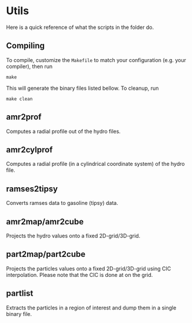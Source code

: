 # Utils

Here is a quick reference of what the scripts in the folder do.

## Compiling

To compile, customize the `Makefile` to match your configuration (e.g. your compiler), then run

	make

This will generate the binary files listed bellow. To cleanup, run

	make clean


## amr2prof

Computes a radial profile out of the hydro files.

## amr2cylprof

Computes a radial profile (in a cylindrical coordinate system) of the hydro file.

## ramses2tipsy

Converts ramses data to gasoline (tipsy) data.

## amr2map/amr2cube

Projects the hydro values onto a fixed 2D-grid/3D-grid.

## part2map/part2cube

Projects the particles values onto a fixed 2D-grid/3D-grid using CIC interpolation. Please note that the CIC is done at on the grid.

## partlist

Extracts the particles in a region of interest and dump them in a single binary file.
